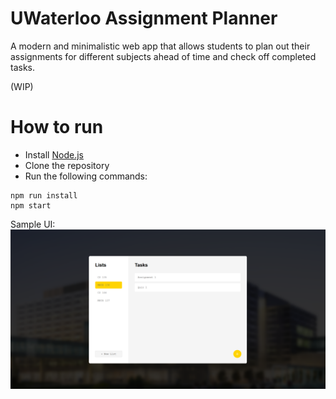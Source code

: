 # UWaterloo Assignment Planner

A modern and minimalistic web app that allows students to plan out their assignments for different subjects ahead of time and check off completed tasks.

(WIP)

# How to run

- Install [Node.js](https://nodejs.org/en)
- Clone the repository 
- Run the following commands:

```
npm run install
npm start
```

Sample UI:
![Sample UI](https://github.com/JasonH53/UWAssignmentPlanner/blob/main/images/Screenshot%202024-01-01%20174155.png)
